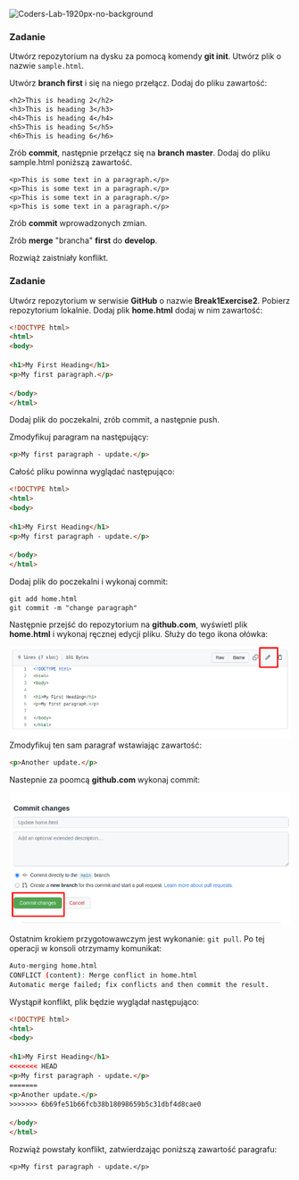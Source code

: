 ![Coders-Lab-1920px-no-background](https://user-images.githubusercontent.com/30623667/104709394-2cabee80-571f-11eb-9518-ea6a794e558e.png)


### Zadanie

Utwórz repozytorium na dysku za pomocą komendy **git init**.
Utwórz plik o nazwie `sample.html`.

Utwórz **branch first** i się na niego przełącz.
Dodaj do pliku zawartość:

```html<h1>This is heading 1</h1>
<h2>This is heading 2</h2>
<h3>This is heading 3</h3>
<h4>This is heading 4</h4>
<h5>This is heading 5</h5>
<h6>This is heading 6</h6>
```

Zrób **commit**, następnie przełącz się na **branch master**.
Dodaj do pliku sample.html poniższą zawartość.
```html<p>This is some text in a paragraph.</p>
<p>This is some text in a paragraph.</p>
<p>This is some text in a paragraph.</p>
<p>This is some text in a paragraph.</p>
<p>This is some text in a paragraph.</p>
```
Zrób **commit** wprowadzonych zmian.

Zrób **merge** "brancha" **first** do **develop**.

Rozwiąż zaistniały konflikt.


### Zadanie

Utwórz repozytorium w serwisie **GitHub** o nazwie **Break1Exercise2**.
Pobierz repozytorium lokalnie.
Dodaj plik **home.html** dodaj w nim zawartość:
```html
<!DOCTYPE html>
<html>
<body>

<h1>My First Heading</h1>
<p>My first paragraph.</p>

</body>
</html>
```
Dodaj plik do poczekalni, zrób commit, a następnie push.

Zmodyfikuj paragram na następujący:
```html
<p>My first paragraph - update.</p>
```
Całość pliku powinna wyglądać następująco:
```html
<!DOCTYPE html>
<html>
<body>

<h1>My First Heading</h1>
<p>My first paragraph - update.</p>

</body>
</html>
```
Dodaj plik do poczekalni i wykonaj commit:
```
git add home.html 
git commit -m "change paragraph"
```
Następnie przejść do repozytorium na **github.com**, wyświetl plik **home.html** i wykonaj ręcznej edycji pliku.
Służy do tego ikona ołówka:

![](images/edit.png)
Zmodyfikuj ten sam paragraf wstawiając zawartość:
```html
<p>Another update.</p>
```
Nastepnie za poomcą **github.com** wykonaj commit:

![](images/commitGithub.png)

Ostatnim krokiem przygotowawczym jest wykonanie:
```git pull```.
Po tej operacji w konsoli otrzymamy komunikat:
```bash
Auto-merging home.html
CONFLICT (content): Merge conflict in home.html
Automatic merge failed; fix conflicts and then commit the result.
```
Wystąpił konflikt, plik będzie wyglądał następująco:
```html
<!DOCTYPE html>
<html>
<body>

<h1>My First Heading</h1>
<<<<<<< HEAD
<p>My first paragraph - update.</p>
=======
<p>Another update.</p>
>>>>>>> 6b69fe51b66fcb38b18098659b5c31dbf4d8cae0

</body>
</html>
```
Rozwiąż powstały konflikt, zatwierdzając poniższą zawartość paragrafu:
```
<p>My first paragraph - update.</p>
```
